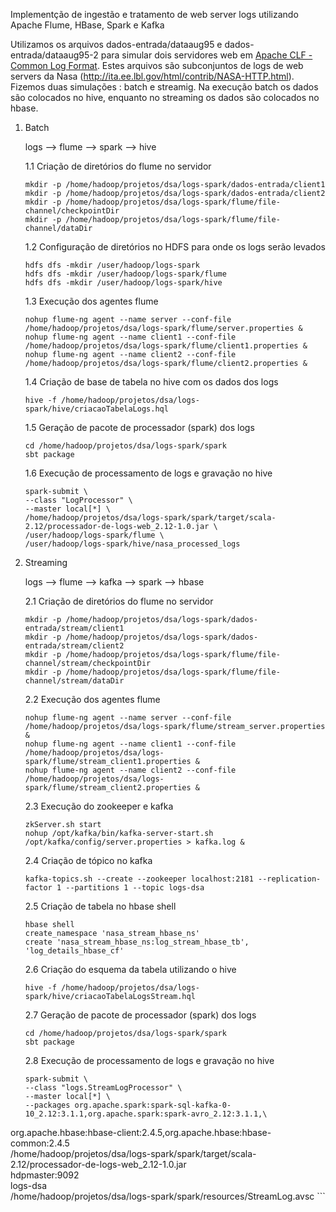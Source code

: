 Implementção de ingestão e tratamento de web server logs utilizando Apache Flume, HBase, Spark e Kafka

 Utilizamos os arquivos dados-entrada/dataaug95 e dados-entrada/dataaug95-2 para simular dois servidores web em [Apache CLF - Common Log Format](https://httpd.apache.org/docs/2.4/logs.html). Estes arquivos são subconjuntos de logs de web servers da Nasa (http://ita.ee.lbl.gov/html/contrib/NASA-HTTP.html). Fizemos duas simulações : batch e streamig. Na execução batch os dados são colocados no hive, enquanto no streaming os dados são colocados no hbase.

1. Batch

    logs --> flume --> spark --> hive

    1.1 Criação de diretórios do flume no servidor
    ```
    mkdir -p /home/hadoop/projetos/dsa/logs-spark/dados-entrada/client1
    mkdir -p /home/hadoop/projetos/dsa/logs-spark/dados-entrada/client2
    mkdir -p /home/hadoop/projetos/dsa/logs-spark/flume/file-channel/checkpointDir
    mkdir -p /home/hadoop/projetos/dsa/logs-spark/flume/file-channel/dataDir
     ```    
         
    1.2 Configuração de diretórios no HDFS para onde os logs serão levados
    
    ``` 
    hdfs dfs -mkdir /user/hadoop/logs-spark
    hdfs dfs -mkdir /user/hadoop/logs-spark/flume
    hdfs dfs -mkdir /user/hadoop/logs-spark/hive
    ``` 
    
    1.3 Execução dos agentes flume

    ``` 
    nohup flume-ng agent --name server --conf-file /home/hadoop/projetos/dsa/logs-spark/flume/server.properties &
    nohup flume-ng agent --name client1 --conf-file /home/hadoop/projetos/dsa/logs-spark/flume/client1.properties & 
    nohup flume-ng agent --name client2 --conf-file /home/hadoop/projetos/dsa/logs-spark/flume/client2.properties &
    ```    
    
    1.4 Criação de base de tabela no hive com os dados dos logs
    ```
    hive -f /home/hadoop/projetos/dsa/logs-spark/hive/criacaoTabelaLogs.hql
    ```
    
    1.5 Geração de pacote de processador (spark) dos logs 
    ```
    cd /home/hadoop/projetos/dsa/logs-spark/spark
    sbt package
    ```
    1.6 Execução de processamento de logs e gravação no hive
    ```
    spark-submit \
    --class "LogProcessor" \
    --master local[*] \
    /home/hadoop/projetos/dsa/logs-spark/spark/target/scala-2.12/processador-de-logs-web_2.12-1.0.jar \
    /user/hadoop/logs-spark/flume \
    /user/hadoop/logs-spark/hive/nasa_processed_logs
    ```
2. Streaming

    logs --> flume --> kafka --> spark --> hbase

    2.1 Criação de diretórios do flume no servidor
    ```
    mkdir -p /home/hadoop/projetos/dsa/logs-spark/dados-entrada/stream/client1
    mkdir -p /home/hadoop/projetos/dsa/logs-spark/dados-entrada/stream/client2
    mkdir -p /home/hadoop/projetos/dsa/logs-spark/flume/file-channel/stream/checkpointDir
    mkdir -p /home/hadoop/projetos/dsa/logs-spark/flume/file-channel/stream/dataDir
     ```    
    2.2 Execução dos agentes flume
    ``` 
    nohup flume-ng agent --name server --conf-file /home/hadoop/projetos/dsa/logs-spark/flume/stream_server.properties &
    nohup flume-ng agent --name client1 --conf-file /home/hadoop/projetos/dsa/logs-spark/flume/stream_client1.properties & 
    nohup flume-ng agent --name client2 --conf-file /home/hadoop/projetos/dsa/logs-spark/flume/stream_client2.properties &
    ```    
    2.3 Execução do zookeeper e kafka
    ```
    zkServer.sh start
    nohup /opt/kafka/bin/kafka-server-start.sh /opt/kafka/config/server.properties > kafka.log &
    ```
    2.4 Criação de tópico no kafka
    ```    
    kafka-topics.sh --create --zookeeper localhost:2181 --replication-factor 1 --partitions 1 --topic logs-dsa
    ```
    2.5 Criação de tabela no hbase shell
    ```
    hbase shell
    create_namespace 'nasa_stream_hbase_ns'
    create 'nasa_stream_hbase_ns:log_stream_hbase_tb', 'log_details_hbase_cf'
    ```
    2.6 Criação do esquema da tabela utilizando o hive
    ```
    hive -f /home/hadoop/projetos/dsa/logs-spark/hive/criacaoTabelaLogsStream.hql
    ```
    2.7 Geração de pacote de processador (spark) dos logs 
    ```
    cd /home/hadoop/projetos/dsa/logs-spark/spark
    sbt package
    ```
    2.8 Execução de processamento de logs e gravação no hive
    ```
    spark-submit \
    --class "logs.StreamLogProcessor" \
    --master local[*] \
    --packages org.apache.spark:spark-sql-kafka-0-10_2.12:3.1.1,org.apache.spark:spark-avro_2.12:3.1.1,\
org.apache.hbase:hbase-client:2.4.5,org.apache.hbase:hbase-common:2.4.5\
    /home/hadoop/projetos/dsa/logs-spark/spark/target/scala-2.12/processador-de-logs-web_2.12-1.0.jar \
    hdpmaster:9092 \
    logs-dsa \
    /home/hadoop/projetos/dsa/logs-spark/spark/resources/StreamLog.avsc
    ```